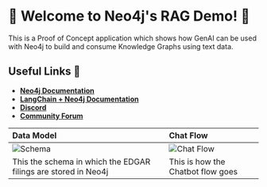 # 👋 Welcome to Neo4j's RAG Demo! 🤖
 This is a Proof of Concept application which shows how GenAI can be used with Neo4j to build and consume Knowledge Graphs using text data.

## Useful Links 🔗
- **[Neo4j Documentation](https://neo4j.com/docs/)** 
- **[LangChain + Neo4j Documentation](https://python.langchain.com/docs/integrations/providers/neo4j)** 
- **[Discord](https://discord.gg/SAm2NzrS)** 
- **[Community Forum](https://community.neo4j.com)** 

| Data Model | Chat Flow |
| :--- | :--- |
| ![Schema](https://res.cloudinary.com/dk0tizgdn/image/upload/c_auto,h_400,w_600/schema_nc3002.jpg)  | ![Chat Flow](https://res.cloudinary.com/dk0tizgdn/image/upload/v1704991084/langchain-neo4j_cy2mky.png) |
| This the schema in which the EDGAR filings are stored in Neo4j | This is how the Chatbot flow goes |


